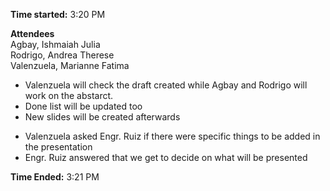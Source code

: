 **Time started:** 3:20 PM

**Attendees** 
<br/>Agbay, Ishmaiah Julia
<br/>Rodrigo, Andrea Therese
<br/>Valenzuela, Marianne Fatima



- Valenzuela will check the draft created while Agbay and Rodrigo will work on the abstarct.
- Done list will be updated too
- New slides will be created afterwards

* Valenzuela asked Engr. Ruiz if there were specific things to be added in the presentation 
* Engr. Ruiz answered that we get to decide on what will be presented

**Time Ended:** 3:21 PM
